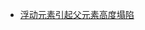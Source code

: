 - [浮动元素引起父元素高度塌陷](https://github.com/nonelittlesong/study-web/blob/fd98d6e09fe24540837f94dd736972f9fc67f275/CSS/Examples/Float.md)
